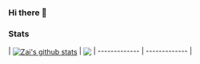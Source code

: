 ### Hi there 👋

<!--
**zaaii/zaaii** is a ✨ _special_ ✨ repository because its `README.md` (this file) appears on your GitHub profile.

Here are some ideas to get you started:

- 🔭 I’m currently working on ...
- 🌱 I’m currently learning ...
- 👯 I’m looking to collaborate on ...
- 🤔 I’m looking for help with ...
- 💬 Ask me about ...
- 📫 How to reach me: ...
- 😄 Pronouns: ...
- ⚡ Fun fact: ...
-->
<body>
  <h3>Stats</h3>
| <a href="https://github.com/anuraghazra/github-readme-stats"><img align="center" src="https://github-readme-stats.vercel.app/api?username=zaaii&show_icons=true&include_all_commits=true&theme=github_dark&hide_border=true" alt="Zai's github stats" /></a> | <a href="https://github.com/anuraghazra/github-readme-stats"><img align="center" src="https://github-readme-stats.vercel.app/api/top-langs/?username=zaaii&layout=compact&theme=github_dark&hide_border=true" /></a>
  | ------------- | ------------- |
</body>
